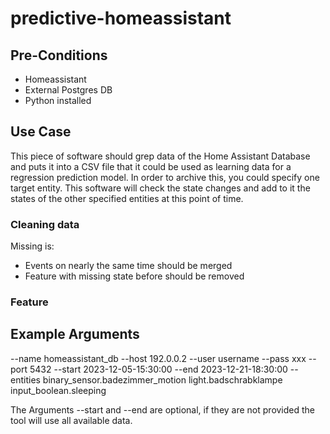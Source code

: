# predictive-homeassistant

## Pre-Conditions
* Homeassistant
* External Postgres DB
* Python installed

## Use Case
This piece of software should grep data of the Home Assistant Database and puts it into a CSV file that it could be used as learning data
for a regression prediction model. In order to archive this, you could specify one target entity. This software will check the
state changes and add to it the states of the other specified entities at this point of time.

### Cleaning data

Missing is:
* Events on nearly the same time should be merged
* Feature with missing state before should be removed
### Feature

## Example Arguments
--name homeassistant_db --host 192.0.0.2 --user username --pass xxx --port 5432 --start 2023-12-05-15:30:00 --end 2023-12-21-18:30:00 --entities binary_sensor.badezimmer_motion light.badschrabklampe input_boolean.sleeping

The Arguments --start and --end are optional, if they are not provided the tool will use all available data.
